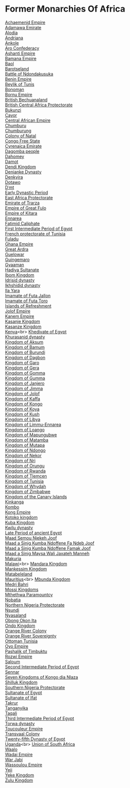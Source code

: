 # Former Monarchies Of Africa
[Achaemenid Empire](https://en.wikipedia.org/wiki/Achaemenid_Empire)<br>
[Adamawa Emirate](https://en.wikipedia.org/wiki/Adamawa_Emirate)<br>
[Alodia](https://en.wikipedia.org/wiki/Alodia)<br>
[Andriana](https://en.wikipedia.org/wiki/Andriana)<br>
[Ankole](https://en.wikipedia.org/wiki/Ankole)<br>
[Aro Confederacy](https://en.wikipedia.org/wiki/Aro_Confederacy)<br>
[Ashanti Empire](https://en.wikipedia.org/wiki/Ashanti_Empire)<br>
[Bamana Empire](https://en.wikipedia.org/wiki/Bamana_Empire)<br>
[Baol](https://en.wikipedia.org/wiki/Baol)<br>
[Barotseland](https://en.wikipedia.org/wiki/Barotseland)<br>
[Battle of Ndondakusuka](https://en.wikipedia.org/wiki/Battle_of_Ndondakusuka)<br>
[Benin Empire](https://en.wikipedia.org/wiki/Benin_Empire)<br>
[Beylik of Tunis](https://en.wikipedia.org/wiki/Beylik_of_Tunis)<br>
[Bonoman](https://en.wikipedia.org/wiki/Bonoman)<br>
[Bornu Empire](https://en.wikipedia.org/wiki/Bornu_Empire)<br>
[British Bechuanaland](https://en.wikipedia.org/wiki/British_Bechuanaland)<br>
[British Central Africa Protectorate](https://en.wikipedia.org/wiki/British_Central_Africa_Protectorate)<br>
[Bukunzi](https://en.wikipedia.org/wiki/Bukunzi)<br>
[Cayor](https://en.wikipedia.org/wiki/Cayor)<br>
[Central African Empire](https://en.wikipedia.org/wiki/Central_African_Empire)<br>
[Chumburu](https://en.wikipedia.org/wiki/Chumburu)<br>
[Chumburung](https://en.wikipedia.org/wiki/Chumburung)<br>
[Colony of Natal](https://en.wikipedia.org/wiki/Colony_of_Natal)<br>
[Congo Free State](https://en.wikipedia.org/wiki/Congo_Free_State)<br>
[Cyrenaica Emirate](https://en.wikipedia.org/wiki/Cyrenaica_Emirate)<br>
[Dagomba people](https://en.wikipedia.org/wiki/Dagomba_people)<br>
[Dahomey](https://en.wikipedia.org/wiki/Dahomey)<br>
[Damot](https://en.wikipedia.org/wiki/Damot)<br>
[Dendi Kingdom](https://en.wikipedia.org/wiki/Dendi_Kingdom)<br>
[Denianke Dynasty](https://en.wikipedia.org/wiki/Denianke_Dynasty)<br>
[Denkyira](https://en.wikipedia.org/wiki/Denkyira)<br>
[Dotawo](https://en.wikipedia.org/wiki/Dotawo)<br>
[Dʿmt](https://en.wikipedia.org/wiki/Dʿmt)<br>
[Early Dynastic Period](https://en.wikipedia.org/wiki/Early_Dynastic_Period_(Egypt))<br>
[East Africa Protectorate](https://en.wikipedia.org/wiki/East_Africa_Protectorate)<br>
[Emirate of Trarza](https://en.wikipedia.org/wiki/Emirate_of_Trarza)<br>
[Empire of Great Fulo](https://en.wikipedia.org/wiki/Empire_of_Great_Fulo)<br>
[Empire of Kitara](https://en.wikipedia.org/wiki/Empire_of_Kitara)<br>
[Ennarea](https://en.wikipedia.org/wiki/Ennarea)<br>
[Fatimid Caliphate](https://en.wikipedia.org/wiki/Fatimid_Caliphate)<br>
[First Intermediate Period of Egypt](https://en.wikipedia.org/wiki/First_Intermediate_Period_of_Egypt)<br>
[French protectorate of Tunisia](https://en.wikipedia.org/wiki/French_protectorate_of_Tunisia)<br>
[Fuladu](https://en.wikipedia.org/wiki/Fuladu)<br>
[Ghana Empire](https://en.wikipedia.org/wiki/Ghana_Empire)<br>
[Great Ardra](https://en.wikipedia.org/wiki/Great_Ardra)<br>
[Guelowar](https://en.wikipedia.org/wiki/Guelowar)<br>
[Guingemaro](https://en.wikipedia.org/wiki/Guingemaro)<br>
[Gyaaman](https://en.wikipedia.org/wiki/Gyaaman)<br>
[Hadiya Sultanate](https://en.wikipedia.org/wiki/Hadiya_Sultanate)<br>
[Ibom Kingdom](https://en.wikipedia.org/wiki/Ibom_Kingdom)<br>
[Idrisid dynasty](https://en.wikipedia.org/wiki/Idrisid_dynasty)<br>
[Ikhshidid dynasty](https://en.wikipedia.org/wiki/Ikhshidid_dynasty)<br>
[Ila Yara](https://en.wikipedia.org/wiki/Ila_Yara)<br>
[Imamate of Futa Jallon](https://en.wikipedia.org/wiki/Imamate_of_Futa_Jallon)<br>
[Imamate of Futa Toro](https://en.wikipedia.org/wiki/Imamate_of_Futa_Toro)<br>
[Islands of Refreshment](https://en.wikipedia.org/wiki/Islands_of_Refreshment)<br>
[Jolof Empire](https://en.wikipedia.org/wiki/Jolof_Empire)<br>
[Kanem Empire](https://en.wikipedia.org/wiki/Kanem_Empire)<br>
[Kasanje Kingdom](https://en.wikipedia.org/wiki/Kasanje_Kingdom)<br>
[Kasanze Kingdom](https://en.wikipedia.org/wiki/Kasanze_Kingdom)<br>
[Kenya](https://en.wikipedia.org/wiki/Kenya_(Commonwealth_realm))<br>
[Khedivate of Egypt](https://en.wikipedia.org/wiki/Khedivate_of_Egypt)<br>
[Khurasanid dynasty](https://en.wikipedia.org/wiki/Khurasanid_dynasty)<br>
[Kingdom of Aksum](https://en.wikipedia.org/wiki/Kingdom_of_Aksum)<br>
[Kingdom of Bamum](https://en.wikipedia.org/wiki/Kingdom_of_Bamum)<br>
[Kingdom of Burundi](https://en.wikipedia.org/wiki/Kingdom_of_Burundi)<br>
[Kingdom of Dagbon](https://en.wikipedia.org/wiki/Kingdom_of_Dagbon)<br>
[Kingdom of Garo](https://en.wikipedia.org/wiki/Kingdom_of_Garo)<br>
[Kingdom of Gera](https://en.wikipedia.org/wiki/Kingdom_of_Gera)<br>
[Kingdom of Gomma](https://en.wikipedia.org/wiki/Kingdom_of_Gomma)<br>
[Kingdom of Gumma](https://en.wikipedia.org/wiki/Kingdom_of_Gumma)<br>
[Kingdom of Janjero](https://en.wikipedia.org/wiki/Kingdom_of_Janjero)<br>
[Kingdom of Jimma](https://en.wikipedia.org/wiki/Kingdom_of_Jimma)<br>
[Kingdom of Jolof](https://en.wikipedia.org/wiki/Kingdom_of_Jolof)<br>
[Kingdom of Kaffa](https://en.wikipedia.org/wiki/Kingdom_of_Kaffa)<br>
[Kingdom of Kongo](https://en.wikipedia.org/wiki/Kingdom_of_Kongo)<br>
[Kingdom of Koya](https://en.wikipedia.org/wiki/Kingdom_of_Koya)<br>
[Kingdom of Kush](https://en.wikipedia.org/wiki/Kingdom_of_Kush)<br>
[Kingdom of Libya](https://en.wikipedia.org/wiki/Kingdom_of_Libya)<br>
[Kingdom of Limmu-Ennarea](https://en.wikipedia.org/wiki/Kingdom_of_Limmu-Ennarea)<br>
[Kingdom of Loango](https://en.wikipedia.org/wiki/Kingdom_of_Loango)<br>
[Kingdom of Mapungubwe](https://en.wikipedia.org/wiki/Kingdom_of_Mapungubwe)<br>
[Kingdom of Matamba](https://en.wikipedia.org/wiki/Kingdom_of_Matamba)<br>
[Kingdom of Mutapa](https://en.wikipedia.org/wiki/Kingdom_of_Mutapa)<br>
[Kingdom of Ndongo](https://en.wikipedia.org/wiki/Kingdom_of_Ndongo)<br>
[Kingdom of Nekor](https://en.wikipedia.org/wiki/Kingdom_of_Nekor)<br>
[Kingdom of Nri](https://en.wikipedia.org/wiki/Kingdom_of_Nri)<br>
[Kingdom of Orungu](https://en.wikipedia.org/wiki/Kingdom_of_Orungu)<br>
[Kingdom of Rwanda](https://en.wikipedia.org/wiki/Kingdom_of_Rwanda)<br>
[Kingdom of Tlemcen](https://en.wikipedia.org/wiki/Kingdom_of_Tlemcen)<br>
[Kingdom of Tunisia](https://en.wikipedia.org/wiki/Kingdom_of_Tunisia)<br>
[Kingdom of Whydah](https://en.wikipedia.org/wiki/Kingdom_of_Whydah)<br>
[Kingdom of Zimbabwe](https://en.wikipedia.org/wiki/Kingdom_of_Zimbabwe)<br>
[Kingdom of the Canary Islands](https://en.wikipedia.org/wiki/Kingdom_of_the_Canary_Islands)<br>
[Kinkanga](https://en.wikipedia.org/wiki/Kinkanga)<br>
[Kombo](https://en.wikipedia.org/wiki/Kombo)<br>
[Kong Empire](https://en.wikipedia.org/wiki/Kong_Empire)<br>
[Kotoko kingdom](https://en.wikipedia.org/wiki/Kotoko_kingdom)<br>
[Kuba Kingdom](https://en.wikipedia.org/wiki/Kuba_Kingdom)<br>
[Kwilu dynasty](https://en.wikipedia.org/wiki/Kwilu_dynasty)<br>
[Late Period of ancient Egypt](https://en.wikipedia.org/wiki/Late_Period_of_ancient_Egypt)<br>
[Maad Semou Njekeh Joof](https://en.wikipedia.org/wiki/Maad_Semou_Njekeh_Joof)<br>
[Maad a Sinig Kumba Ndoffene Fa Ndeb Joof](https://en.wikipedia.org/wiki/Maad_a_Sinig_Kumba_Ndoffene_Fa_Ndeb_Joof)<br>
[Maad a Sinig Kumba Ndoffene Famak Joof](https://en.wikipedia.org/wiki/Maad_a_Sinig_Kumba_Ndoffene_Famak_Joof)<br>
[Maad a Sinig Maysa Wali Jaxateh Manneh](https://en.wikipedia.org/wiki/Maad_a_Sinig_Maysa_Wali_Jaxateh_Manneh)<br>
[Makuria](https://en.wikipedia.org/wiki/Makuria)<br>
[Malawi](https://en.wikipedia.org/wiki/Malawi_(Commonwealth_realm))<br>
[Mandara Kingdom](https://en.wikipedia.org/wiki/Mandara_Kingdom)<br>
[Mankessim Kingdom](https://en.wikipedia.org/wiki/Mankessim_Kingdom)<br>
[Matabeleland](https://en.wikipedia.org/wiki/Matabeleland)<br>
[Mauritius](https://en.wikipedia.org/wiki/Mauritius_(Commonwealth_realm))<br>
[Mbunda Kingdom](https://en.wikipedia.org/wiki/Mbunda_Kingdom)<br>
[Medri Bahri](https://en.wikipedia.org/wiki/Medri_Bahri)<br>
[Mossi Kingdoms](https://en.wikipedia.org/wiki/Mossi_Kingdoms)<br>
[Mthethwa Paramountcy](https://en.wikipedia.org/wiki/Mthethwa_Paramountcy)<br>
[Nobatia](https://en.wikipedia.org/wiki/Nobatia)<br>
[Northern Nigeria Protectorate](https://en.wikipedia.org/wiki/Northern_Nigeria_Protectorate)<br>
[Nsundi](https://en.wikipedia.org/wiki/Nsundi)<br>
[Nyasaland](https://en.wikipedia.org/wiki/Nyasaland)<br>
[Obong Okon Ita](https://en.wikipedia.org/wiki/Obong_Okon_Ita)<br>
[Ondo Kingdom](https://en.wikipedia.org/wiki/Ondo_Kingdom)<br>
[Orange River Colony](https://en.wikipedia.org/wiki/Orange_River_Colony)<br>
[Orange River Sovereignty](https://en.wikipedia.org/wiki/Orange_River_Sovereignty)<br>
[Ottoman Tunisia](https://en.wikipedia.org/wiki/Ottoman_Tunisia)<br>
[Oyo Empire](https://en.wikipedia.org/wiki/Oyo_Empire)<br>
[Pashalik of Timbuktu](https://en.wikipedia.org/wiki/Pashalik_of_Timbuktu)<br>
[Rozwi Empire](https://en.wikipedia.org/wiki/Rozwi_Empire)<br>
[Saloum](https://en.wikipedia.org/wiki/Saloum)<br>
[Second Intermediate Period of Egypt](https://en.wikipedia.org/wiki/Second_Intermediate_Period_of_Egypt)<br>
[Sennar](https://en.wikipedia.org/wiki/Sennar_(sultanate))<br>
[Seven Kingdoms of Kongo dia Nlaza](https://en.wikipedia.org/wiki/Seven_Kingdoms_of_Kongo_dia_Nlaza)<br>
[Shilluk Kingdom](https://en.wikipedia.org/wiki/Shilluk_Kingdom)<br>
[Southern Nigeria Protectorate](https://en.wikipedia.org/wiki/Southern_Nigeria_Protectorate)<br>
[Sultanate of Egypt](https://en.wikipedia.org/wiki/Sultanate_of_Egypt)<br>
[Sultanate of Ifat](https://en.wikipedia.org/wiki/Sultanate_of_Ifat)<br>
[Takrur](https://en.wikipedia.org/wiki/Takrur)<br>
[Tanganyika](https://en.wikipedia.org/wiki/Tanganyika_(territory))<br>
[Taqali](https://en.wikipedia.org/wiki/Taqali)<br>
[Third Intermediate Period of Egypt](https://en.wikipedia.org/wiki/Third_Intermediate_Period_of_Egypt)<br>
[Torwa dynasty](https://en.wikipedia.org/wiki/Torwa_dynasty)<br>
[Toucouleur Empire](https://en.wikipedia.org/wiki/Toucouleur_Empire)<br>
[Transvaal Colony](https://en.wikipedia.org/wiki/Transvaal_Colony)<br>
[Twenty-fifth Dynasty of Egypt](https://en.wikipedia.org/wiki/Twenty-fifth_Dynasty_of_Egypt)<br>
[Uganda](https://en.wikipedia.org/wiki/Uganda_(Commonwealth_realm))<br>
[Union of South Africa](https://en.wikipedia.org/wiki/Union_of_South_Africa)<br>
[Waalo](https://en.wikipedia.org/wiki/Waalo)<br>
[Wadai Empire](https://en.wikipedia.org/wiki/Wadai_Empire)<br>
[War Jabi](https://en.wikipedia.org/wiki/War_Jabi)<br>
[Wassoulou Empire](https://en.wikipedia.org/wiki/Wassoulou_Empire)<br>
[Yeji](https://en.wikipedia.org/wiki/Yeji)<br>
[Yeke Kingdom](https://en.wikipedia.org/wiki/Yeke_Kingdom)<br>
[Zulu Kingdom](https://en.wikipedia.org/wiki/Zulu_Kingdom)<br>
